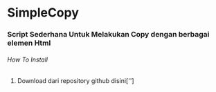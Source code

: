 # SimpleCopy 
### Script Sederhana Untuk Melakukan Copy dengan berbagai elemen Html

###### How To Install
1. Download dari repository github disini['']